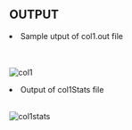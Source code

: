 <h2> OUTPUT </h2>

<li> Sample utput of col1.out file </li> 
<br></br>

![col1](https://user-images.githubusercontent.com/22376904/33496644-f996fd8c-d698-11e7-9a62-6a2b4e26f3cc.jpeg)

<li> Output of col1Stats file </li>

<br>

![col1stats](https://user-images.githubusercontent.com/22376904/33496645-f9a40310-d698-11e7-9ba0-7d5d3cb4107e.jpeg)


